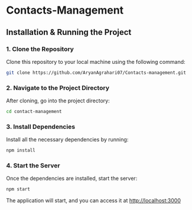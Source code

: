 # Contacts-Management

## Installation & Running the Project

### 1. Clone the Repository

Clone this repository to your local machine using the following command:

```bash
git clone https://github.com/AryanAgrahari07/Contacts-management.git
```

### 2. Navigate to the Project Directory

After cloning, go into the project directory:

```bash
cd contact-management
```

### 3. Install Dependencies

Install all the necessary dependencies by running:

```bash
npm install
```

### 4. Start the Server

Once the dependencies are installed, start the server:

```bash
npm start
```

The application will start, and you can access it at [http://localhost:3000](http://localhost:3000) 

